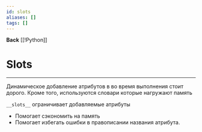 ```yaml
---
id: slots
aliases: []
tags: []
---
```

**Back**
    [[!Python]]

# Slots
---
Динамическое добавление атрибутов в во время выполнения стоит дорого.
Кроме того, используются словари которые нагружают память

`__slots__` ограничивает добавляемые атрибуты
- Помогает сэкономить на память
- Помогает избегать ошибки в правописании названия атрибута.
